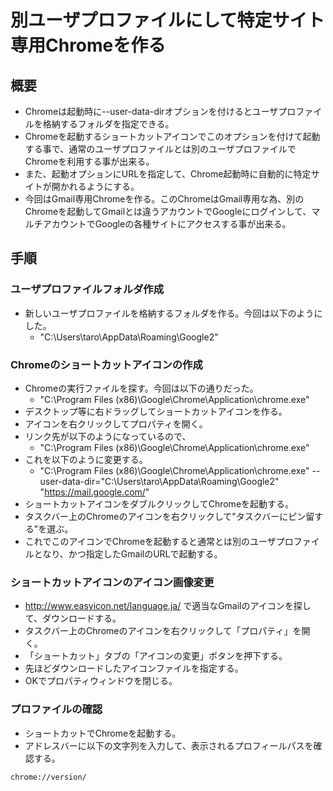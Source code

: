 ﻿# 別ユーザプロファイルにして特定サイト専用Chromeを作る

## 概要

- Chromeは起動時に--user-data-dirオプションを付けるとユーザプロファイルを格納するフォルダを指定できる。
- Chromeを起動するショートカットアイコンでこのオプションを付けて起動する事で、通常のユーザプロファイルとは別のユーザプロファイルでChromeを利用する事が出来る。
- また、起動オプションにURLを指定して、Chrome起動時に自動的に特定サイトが開かれるようにする。
- 今回はGmail専用Chromeを作る。このChromeはGmail専用な為、別のChromeを起動してGmailとは違うアカウントでGoogleにログインして、マルチアカウントでGoogleの各種サイトにアクセスする事が出来る。

## 手順
### ユーザプロファイルフォルダ作成

- 新しいユーザプロファイルを格納するフォルダを作る。今回は以下のようにした。
  - "C:\Users\taro\AppData\Roaming\Google2"

### Chromeのショートカットアイコンの作成

- Chromeの実行ファイルを探す。今回は以下の通りだった。
  - "C:\Program Files (x86)\Google\Chrome\Application\chrome.exe"
- デスクトップ等に右ドラッグしてショートカットアイコンを作る。
- アイコンを右クリックしてプロパティを開く。
- リンク先が以下のようになっているので、
  - "C:\Program Files (x86)\Google\Chrome\Application\chrome.exe"
- これを以下のように変更する。
  - "C:\Program Files (x86)\Google\Chrome\Application\chrome.exe" --user-data-dir="C:\Users\taro\AppData\Roaming\Google2" "https://mail.google.com/"
- ショートカットアイコンをダブルクリックしてChromeを起動する。
- タスクバー上のChromeのアイコンを右クリックして"タスクバーにピン留する"を選ぶ。
- これでこのアイコンでChromeを起動すると通常とは別のユーザプロファイルとなり、かつ指定したGmailのURLで起動する。

### ショートカットアイコンのアイコン画像変更

- http://www.easyicon.net/language.ja/ で適当なGmailのアイコンを探して、ダウンロードする。
- タスクバー上のChromeのアイコンを右クリックして「プロパティ」を開く。
- 「ショートカット」タブの「アイコンの変更」ボタンを押下する。
- 先ほどダウンロードしたアイコンファイルを指定する。
- OKでプロパティウィンドウを閉じる。

### プロファイルの確認

- ショートカットでChromeを起動する。
- アドレスバーに以下の文字列を入力して、表示されるプロフィールパスを確認する。

```
chrome://version/
```
